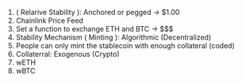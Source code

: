 1. ( Relarive Stability ): Anchored or pegged -> $1.00
  1. Chainlink Price Feed
  2.  Set a function to exchange ETH and BTC -> $$$
2. Stability Mechanism ( Minting ): Algorithmic (Decentralized)
  1. People can only mint the stablecoin with enough collateral (coded)
3. Collaterral: Exogenous (Crypto)
  1. wETH
  2. wBTC

